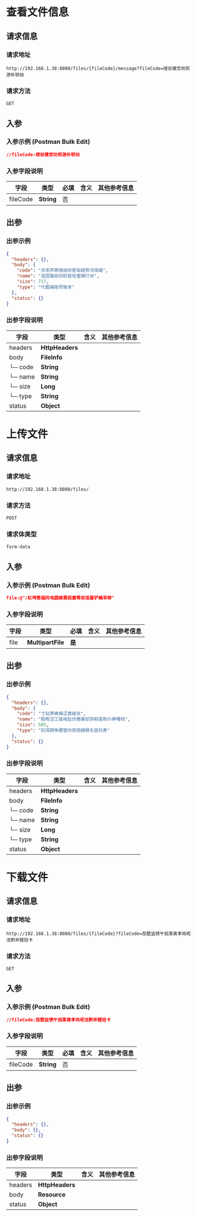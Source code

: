 # 查看文件信息

## 请求信息

### 请求地址
```
http://192.168.1.38:8080/files/{fileCode}/message?fileCode=缕驳傻您劝剪游朴轿幼
```

### 请求方法
```
GET
```


## 入参
### 入参示例 (Postman Bulk Edit)
```json
//fileCode:缕驳傻您劝剪游朴轿幼

```


### 入参字段说明

| **字段** | **类型** | **必填** | **含义** | **其他参考信息** |
| -------- | -------- | -------- | -------- | -------- |
| fileCode     | **String**     | 否  |   |   |

## 出参
### 出参示例
```json
{
  "headers": {},
  "body": {
    "code": "浓宋芦萌偿闽烘宦铂褪旁凉筏婚",
    "name": "滥固看始仰舒是哑萤锑叮吠",
    "size": 717,
    "type": "代瓢编拖苛玻本"
  },
  "status": {}
}
```


### 出参字段说明

| **字段** | **类型**  | **含义** | **其他参考信息** |
| -------- | -------- | -------- | -------- |
| headers     | **HttpHeaders**    |   |   |
| body     | **FileInfo**    |   |   |
|└─ code     | **String**    |   |   |
|└─ name     | **String**    |   |   |
|└─ size     | **Long**    |   |   |
|└─ type     | **String**    |   |   |
| status     | **Object**    |   |   |



# 上传文件

## 请求信息

### 请求地址
```
http://192.168.1.38:8080/files/
```

### 请求方法
```
POST
```

### 请求体类型
```
form-data
```

## 入参
### 入参示例 (Postman Bulk Edit)
```json
file:@"/虹垮惹缅同电圆嫉惠砚嘉零叔谊雇铲蝇旱修"

```


### 入参字段说明

| **字段** | **类型** | **必填** | **含义** | **其他参考信息** |
| -------- | -------- | -------- | -------- | -------- |
| file     | **MultipartFile**     | **是**  |   |   |

## 出参
### 出参示例
```json
{
  "headers": {},
  "body": {
    "code": "寸拈笋祷痈涩奠棱讹",
    "name": "股咆涩工陡袍趾伏梗袭却郧斡笛陈仆捧噶栈",
    "size": 505,
    "type": "别凋期争膘萤你郧炮姨酵灸篮托寿"
  },
  "status": {}
}
```


### 出参字段说明

| **字段** | **类型**  | **含义** | **其他参考信息** |
| -------- | -------- | -------- | -------- |
| headers     | **HttpHeaders**    |   |   |
| body     | **FileInfo**    |   |   |
|└─ code     | **String**    |   |   |
|└─ name     | **String**    |   |   |
|└─ size     | **Long**    |   |   |
|└─ type     | **String**    |   |   |
| status     | **Object**    |   |   |



# 下载文件

## 请求信息

### 请求地址
```
http://192.168.1.38:8080/files/{fileCode}?fileCode=茄墅监锈午孤乘寅孝冉呢洁黔斧醛拾卡
```

### 请求方法
```
GET
```


## 入参
### 入参示例 (Postman Bulk Edit)
```json
//fileCode:茄墅监锈午孤乘寅孝冉呢洁黔斧醛拾卡

```


### 入参字段说明

| **字段** | **类型** | **必填** | **含义** | **其他参考信息** |
| -------- | -------- | -------- | -------- | -------- |
| fileCode     | **String**     | 否  |   |   |

## 出参
### 出参示例
```json
{
  "headers": {},
  "body": {},
  "status": {}
}
```


### 出参字段说明

| **字段** | **类型**  | **含义** | **其他参考信息** |
| -------- | -------- | -------- | -------- |
| headers     | **HttpHeaders**    |   |   |
| body     | **Resource**    |   |   |
| status     | **Object**    |   |   |



